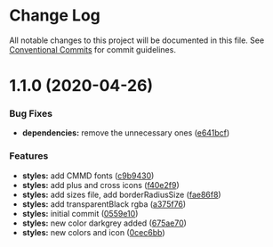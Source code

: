 # Change Log

All notable changes to this project will be documented in this file.
See [Conventional Commits](https://conventionalcommits.org) for commit guidelines.

# 1.1.0 (2020-04-26)


### Bug Fixes

* **dependencies:** remove the unnecessary ones ([e641bcf](https://github.com/carlosmmdiaz/cmmd-web/commit/e641bcf323cbd0efe5b85720da3397a93a733b70))


### Features

* **styles:** add CMMD fonts ([c9b9430](https://github.com/carlosmmdiaz/cmmd-web/commit/c9b94300d46fdf41ed6105b33f1bd2fdb98e85b1))
* **styles:** add plus and cross icons ([f40e2f9](https://github.com/carlosmmdiaz/cmmd-web/commit/f40e2f91a4f12e96d58987ae65cd6e7f377fdce4))
* **styles:** add sizes file, add borderRadiusSize ([fae86f8](https://github.com/carlosmmdiaz/cmmd-web/commit/fae86f87bdbf34b2f22a158b41f34b99ab0e08c3))
* **styles:** add transparentBlack rgba ([a375f76](https://github.com/carlosmmdiaz/cmmd-web/commit/a375f769ee67c4cc1ab242389b2fc71cf7ab5a8f))
* **styles:** initial commit ([0559e10](https://github.com/carlosmmdiaz/cmmd-web/commit/0559e1024d05065f15fdd09c8edfb585c9dd3977))
* **styles:** new color darkgrey added ([675ae70](https://github.com/carlosmmdiaz/cmmd-web/commit/675ae703384df5bfeb3f54ecfbde0fccfa2625a1))
* **styles:** new colors and icon ([0cec6bb](https://github.com/carlosmmdiaz/cmmd-web/commit/0cec6bb7b5b0924531798ee58b8a34b437a2b21a))
